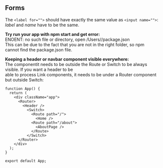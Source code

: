 ## Forms
The `<label for="">` should have exactly the same value as `<input name="">`:  
*label* and *name* have to be the same.

**Try run your app with npm start and get error:**  
ENOENT: no such file or directory, open /Users/<username>/package.json  
This can be due to the fact that you are not in the right folder, so npm cannot find the package.json file.

**Keeping a header or navbar component visible everywhere:**  
The componentit needs to be outside the Route or Switch to be always visible. If you want a header to be  
able to process Link components, it needs to be under a Router component but outside Switch:  
```
function App() {
  return (
    <div className="app">
      <Router>
        <Header />
          <Switch>
            <Route path="/">
              <Home />
            <Route path="/about">
              <AboutPage />
            </Route>
          </Switch>
      </Router>
    </div>            
  );
}

export default App;
```